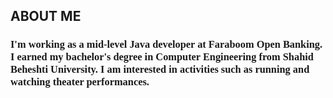 ## ABOUT ME
<h3 style="font-family: Lucida Courier Console">
I'm working as a mid-level Java developer at Faraboom Open Banking. I earned my bachelor's degree in Computer Engineering from Shahid Beheshti University. I am interested in activities such as running and watching theater performances.
</h3>
